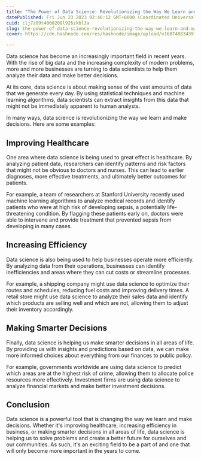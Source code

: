 ```yaml
---
title: "The Power of Data Science: Revolutionizing the Way We Learn and Make Decisions"
datePublished: Fri Jun 23 2023 02:46:12 GMT+0000 (Coordinated Universal Time)
cuid: clj7z09t4000208l926zkbl3a
slug: the-power-of-data-science-revolutionizing-the-way-we-learn-and-make-decisions
cover: https://cdn.hashnode.com/res/hashnode/image/upload/v1687488343910/e8332473-aa31-4a62-8d8b-1eb0701b0edb.jpeg

---
```


Data science has become an increasingly important field in recent years. With the rise of big data and the increasing complexity of modern problems, more and more businesses are turning to data scientists to help them analyze their data and make better decisions.

At its core, data science is about making sense of the vast amounts of data that we generate every day. By using statistical techniques and machine learning algorithms, data scientists can extract insights from this data that might not be immediately apparent to human analysts.

In many ways, data science is revolutionizing the way we learn and make decisions. Here are some examples:

## Improving Healthcare

One area where data science is being used to great effect is healthcare. By analyzing patient data, researchers can identify patterns and risk factors that might not be obvious to doctors and nurses. This can lead to earlier diagnoses, more effective treatments, and ultimately better outcomes for patients.

For example, a team of researchers at Stanford University recently used machine learning algorithms to analyze medical records and identify patients who were at high risk of developing sepsis, a potentially life-threatening condition. By flagging these patients early on, doctors were able to intervene and provide treatment that prevented sepsis from developing in many cases.

## Increasing Efficiency

Data science is also being used to help businesses operate more efficiently. By analyzing data from their operations, businesses can identify inefficiencies and areas where they can cut costs or streamline processes.

For example, a shipping company might use data science to optimize their routes and schedules, reducing fuel costs and improving delivery times. A retail store might use data science to analyze their sales data and identify which products are selling well and which are not, allowing them to adjust their inventory accordingly.

## Making Smarter Decisions

Finally, data science is helping us make smarter decisions in all areas of life. By providing us with insights and predictions based on data, we can make more informed choices about everything from our finances to public policy.

For example, governments worldwide are using data science to predict which areas are at the highest risk of crime, allowing them to allocate police resources more effectively. Investment firms are using data science to analyze financial markets and make better investment decisions.

## Conclusion

Data science is a powerful tool that is changing the way we learn and make decisions. Whether it's improving healthcare, increasing efficiency in business, or making smarter decisions in all areas of life, data science is helping us to solve problems and create a better future for ourselves and our communities. As such, it's an exciting field to be a part of and one that will only become more important in the years to come.